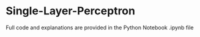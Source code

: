 # Single-Layer-Perceptron
Full code and explanations are provided in the Python Notebook .ipynb file
